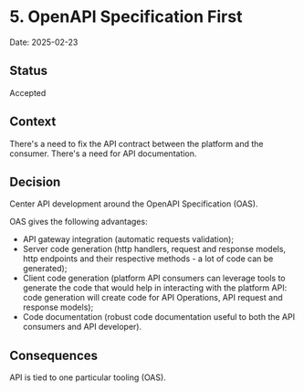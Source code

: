 # 5. OpenAPI Specification First

Date: 2025-02-23

## Status

Accepted

## Context

There's a need to fix the API contract between the platform and the consumer. There's a need for API documentation.

## Decision

Center API development around the OpenAPI Specification (OAS).

OAS gives the following advantages:
- API gateway integration (automatic requests validation);
- Server code generation (http handlers, request and response models, http endpoints and their respective methods - a lot of code can be generated);
- Client code generation (platform API consumers can leverage tools to generate the code that would help in interacting with the platform API: code generation will create code for API Operations, API request and response models);
- Code documentation (robust code documentation useful to both the API consumers and API developer).

## Consequences

API is tied to one particular tooling (OAS).
